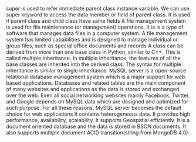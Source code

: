 super is used to refer immediate parent class instance variable. We can use super keyword to access the data member or field of parent class. It is used if parent class and child class have same fields
A file management system is used for file maintenance (or management) operations. It is is a type of software that manages data files in a computer system. A file management system has limited capabilities and is designed to manage individual or group files, such as special office documents and records
A class can be derived from more than one base class in Python, similar to C++. This is called multiple inheritance. In multiple inheritance, the features of all the base classes are inherited into the derived class. The syntax for multiple inheritance is similar to single inheritance.
MySQL server is a open-source relational database management system which is a major support for web based applications. Databases and related tables are the main component of many websites and applications as the data is stored and exchanged over the web. Even all social networking websites mainly Facebook, Twitter, and Google depends on MySQL data which are designed and optimized for such purpose. For all these reasons, MySQL server becomes the default choice for web applications
It contains heterogeneous data. It provides high performance, availability, scalability. It supports Geospatial efficiently. It is a document oriented database and the data is stored in BSON documents. It also supports multiple document ACID transition(string from MongoDB 4.0).
